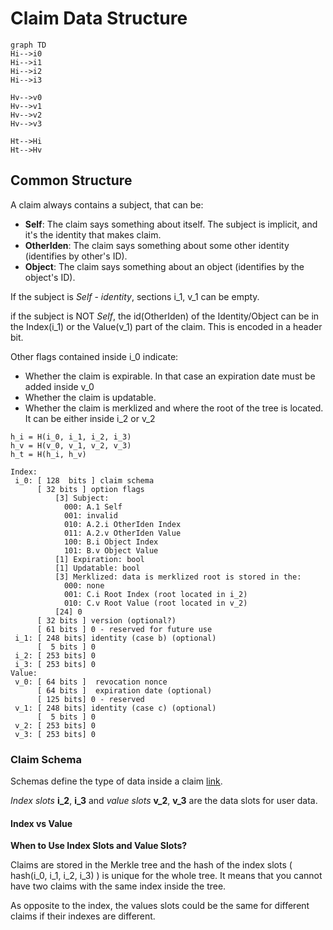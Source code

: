 # Claim Data Structure

```mermaid
graph TD
Hi-->i0
Hi-->i1
Hi-->i2
Hi-->i3

Hv-->v0
Hv-->v1
Hv-->v2
Hv-->v3

Ht-->Hi
Ht-->Hv
```

## Common Structure

A claim always contains a subject, that can be:
- **Self**: The claim says something about itself.  The subject is implicit, and it's the identity that makes claim.
- **OtherIden**: The claim says something about some other identity (identifies by other's ID).
- **Object**: The claim says something about an object (identifies by the object's ID).

If the subject is _Self_ -  _identity_, sections  i_1, v_1 can be empty. 

if the subject is NOT _Self_, the id(OtherIden) of the Identity/Object can be in the Index(i_1) or the Value(v_1) part of the claim.  This is encoded in a header bit.

Other flags contained inside i_0 indicate: 

- Whether the claim is expirable. In that case an expiration date must be added inside v_0
- Whether the claim is updatable.
- Whether the claim is merklized and where the root of the tree is located. It can be either inside i_2 or v_2

```
h_i = H(i_0, i_1, i_2, i_3)
h_v = H(v_0, v_1, v_2, v_3)
h_t = H(h_i, h_v)
```

```
Index:
 i_0: [ 128  bits ] claim schema
      [ 32 bits ] option flags
          [3] Subject:
            000: A.1 Self
            001: invalid
            010: A.2.i OtherIden Index
            011: A.2.v OtherIden Value
            100: B.i Object Index
            101: B.v Object Value
          [1] Expiration: bool
          [1] Updatable: bool
          [3] Merklized: data is merklized root is stored in the:
            000: none
            001: C.i Root Index (root located in i_2)
            010: C.v Root Value (root located in v_2)
          [24] 0
      [ 32 bits ] version (optional?)
      [ 61 bits ] 0 - reserved for future use
 i_1: [ 248 bits] identity (case b) (optional)
      [  5 bits ] 0
 i_2: [ 253 bits] 0
 i_3: [ 253 bits] 0
Value:
 v_0: [ 64 bits ]  revocation nonce
      [ 64 bits ]  expiration date (optional)
      [ 125 bits] 0 - reserved
 v_1: [ 248 bits] identity (case c) (optional)
      [  5 bits ] 0
 v_2: [ 253 bits] 0
 v_3: [ 253 bits] 0
```

### Claim Schema 
Schemas define the type of data inside a claim [link](https://github.com/iden3/docs/blob/master/mkdocs/docs/protocol/spec.md#claims).

_Index slots_ **i_2**, **i_3** and _value slots_ **v_2**, **v_3** are the data slots for user data.

#### Index vs Value 
**When to Use Index Slots and Value Slots?**

Claims are stored in the Merkle tree and the hash of the index slots ( hash(i_0, i_1, i_2, i_3) ) is unique for the whole tree. It means that you cannot have two claims with the same index inside the tree.

As opposite to the index, the values slots could be the same for different claims if their indexes are different.
